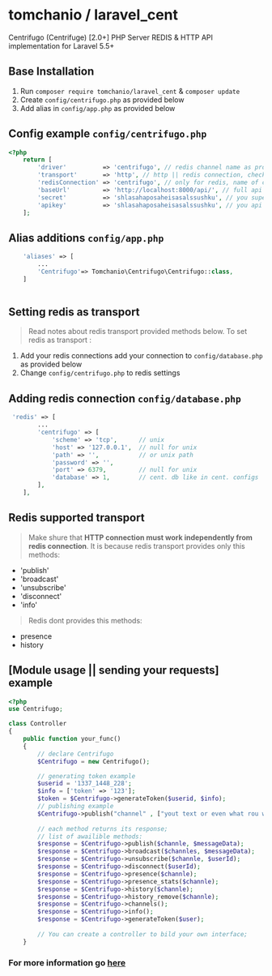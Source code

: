 # tomchanio / laravel_cent
Centrifugo (Centrifuge) [2.0+] PHP Server REDIS & HTTP API implementation for Laravel 5.5+

## Base Installation
1. Run `composer require tomchanio/laravel_cent` & `composer update`
2. Create `config/centrifugo.php` as provided below
3. Add alias in `config/app.php` as provided below

## Config example `config/centrifugo.php`
```php
<?php
    return [
        'driver'          => 'centrifugo', // redis channel name as provided in cent. conf ($driver.".api")
        'transport'       => 'http', // http || redis connection, check more information below
        'redisConnection' => 'centrifugo', // only for redis, name of connection more information below
        'baseUrl'         => 'http://localhost:8000/api/', // full api url
        'secret'          => 'shlasahaposaheisasalssushku', // you super secret key
        'apikey'          => 'shlasahaposaheisasalssushku', // you api key
    ];

```

## Alias additions `config/app.php`
```php
    'aliases' => [
        ...
        'Centrifugo'=> Tomchanio\Centrifugo\Centrifugo::class,
    ]
    
```

## Setting redis as transport
>Read notes about redis transport provided methods below. To set redis as transport :

1. Add your redis connections add your connection to `config/database.php` as provided below
2. Change `config/centrifugo.php` to redis settings

## Adding redis connection `config/database.php`
```php
 'redis' => [
        ...
        'centrifugo' => [
            'scheme' => 'tcp',      // unix
            'host' => '127.0.0.1',  // null for unix
            'path' => '',           // or unix path
            'password' => '',
            'port' => 6379,         // null for unix
            'database' => 1,        // cent. db like in cent. configs
        ],
    ],
```


## Redis supported transport
>Make shure that **HTTP connection must work independently from redis connection**.
>It is because redis transport provides only this methods:
* 'publish' 
* 'broadcast' 
* 'unsubscribe' 
* 'disconnect'
* 'info'

>Redis dont provides this methods:
* presence
* history

## [Module usage || sending your requests] example
```php
<?php
use Centrifugo;

class Controller
{
    public function your_func()
    {
        // declare Centrifugo
        $Centrifugo = new Centrifugo();

        // generating token example
        $userid = '1337_1448_228';
        $info = ['token' => '123'];
        $token = $Centrifugo->generateToken($userid, $info);
        // publishing example
        $Centrifugo->publish("channel" , ["yout text or even what rou want"]);
        
        // each method returns its response; 
        // list of awailible methods: 
        $response = $Centrifugo->publish($channle, $messageData);
        $response = $Centrifugo->broadcast($channles, $messageData);
        $response = $Centrifugo->unsubscribe($channle, $userId);
        $response = $Centrifugo->disconnect($userId);
        $response = $Centrifugo->presence($channle);
        $response = $Centrifugo->presence_stats($channle);
        $response = $Centrifugo->history($channle);
        $response = $Centrifugo->history_remove($channle);
        $response = $Centrifugo->channels();
        $response = $Centrifugo->info();
        $response = $Centrifugo->generateToken($user);
        
        // You can create a controller to bild your own interface;
    }
```
### For more information go [here](https://centrifugal.github.io/centrifugo/)
